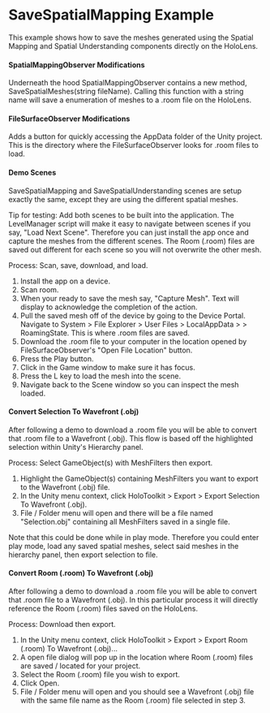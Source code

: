 # SaveSpatialMapping Example
This example shows how to save the meshes generated using the Spatial Mapping and Spatial Understanding components directly on the HoloLens.

#### SpatialMappingObserver Modifications
Underneath the hood SpatialMappingObserver contains a new method, SaveSpatialMeshes(string fileName). Calling this function with a string name will save a enumeration of meshes to a .room file on the HoloLens.

#### FileSurfaceObserver Modifications
Adds a button for quickly accessing the AppData folder of the Unity project. This is the directory where the FileSurfaceObserver looks for .room files to load.

#### Demo Scenes
SaveSpatialMapping and SaveSpatialUnderstanding scenes are setup exactly the same, except they are using the different spatial meshes.

Tip for testing: Add both scenes to be built into the application. The LevelManager script will make it easy to navigate between scenes if you say, "Load Next Scene". Therefore you can just install the app once and capture the meshes from the different scenes. The Room (.room) files are saved out different for each scene so you will not overwrite the other mesh.

Process: Scan, save, download, and load.

1. Install the app on a device.
2. Scan room.
3. When your ready to save the mesh say, "Capture Mesh". Text will display to acknowledge the completion of the action.
4. Pull the saved mesh off of the device by going to the Device Portal. Navigate to System > File Explorer > User Files > LocalAppData > <Your App> > RoamingState. This is where .room files are saved.
5. Download the .room file to your computer in the location opened by FileSurfaceObserver's "Open File Location" button.
6. Press the Play button.
7. Click in the Game window to make sure it has focus.
8. Press the L key to load the mesh into the scene.
9. Navigate back to the Scene window so you can inspect the mesh loaded.

#### Convert Selection To Wavefront (.obj)
After following a demo to download a .room file you will be able to convert that .room file to a Wavefront (.obj). This flow is based off the highlighted selection within Unity's Hierarchy panel.

Process: Select GameObject(s) with MeshFilters then export.

1. Highlight the GameObject(s) containing MeshFilters you want to export to the Wavefront (.obj) file.
2. In the Unity menu context, click HoloToolkit > Export > Export Selection To Wavefront (.obj).
3. File / Folder menu will open and there will be a file named "Selection.obj" containing all MeshFilters saved in a single file.

Note that this could be done while in play mode. Therefore you could enter play mode, load any saved spatial meshes, select said meshes in the hierarchy panel, then export selection to file.

#### Convert Room (.room) To Wavefront (.obj)
After following a demo to download a .room file you will be able to convert that .room file to a Wavefront (.obj). In this particular process it will directly reference the Room (.room) files saved on the HoloLens.

Process: Download then export.

1. In the Unity menu context, click HoloToolkit > Export > Export Room (.room) To Wavefront (.obj)...
2. A open file dialog will pop up in the location where Room (.room) files are saved / located for your project.
3. Select the Room (.room) file you wish to export.
4. Click Open.
5. File / Folder menu will open and you should see a Wavefront (.obj) file with the same file name as the Room (.room) file selected in step 3.
